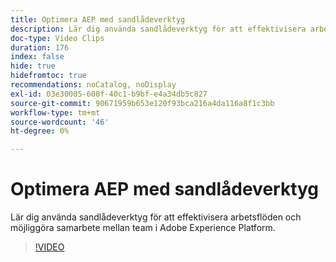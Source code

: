 ```yaml
---
title: Optimera AEP med sandlådeverktyg
description: Lär dig använda sandlådeverktyg för att effektivisera arbetsflöden och möjliggöra samarbete mellan team i Adobe Experience Platform.
doc-type: Video Clips
duration: 176
index: false
hide: true
hidefromtoc: true
recommendations: noCatalog, noDisplay
exl-id: 03e30005-608f-40c1-b9bf-e4a34db5c827
source-git-commit: 90671959b653e120f93bca216a4da116a8f1c3bb
workflow-type: tm+mt
source-wordcount: '46'
ht-degree: 0%

---
```


# Optimera AEP med sandlådeverktyg

Lär dig använda sandlådeverktyg för att effektivisera arbetsflöden och möjliggöra samarbete mellan team i Adobe Experience Platform.

<!-- 62_S601_3442532_175_optimizing-aep-with-sandbox-tooling -->
>[!VIDEO](https://video.tv.adobe.com/v/3458320/?learn=on&enablevpops=true)
